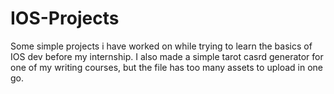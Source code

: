 # IOS-Projects

Some simple projects i have worked on while trying to learn the basics of IOS dev before my internship. I also made a simple tarot casrd generator
for one of my writing courses, but the file has too many assets to upload in one go.
